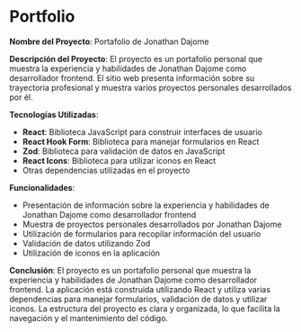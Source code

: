 # Portfolio

**Nombre del Proyecto**: Portafolio de Jonathan Dajome

**Descripción del Proyecto**: El proyecto es un portafolio personal que muestra la experiencia y habilidades de Jonathan Dajome como desarrollador frontend. El sitio web presenta información sobre su trayectoria profesional y muestra varios proyectos personales desarrollados por él.

**Tecnologías Utilizadas**:

- **React**: Biblioteca JavaScript para construir interfaces de usuario
- **React Hook Form**: Biblioteca para manejar formularios en React
- **Zod**: Biblioteca para validación de datos en JavaScript
- **React Icons**: Biblioteca para utilizar iconos en React
- Otras dependencias utilizadas en el proyecto

**Funcionalidades**:

- Presentación de información sobre la experiencia y habilidades de Jonathan Dajome como desarrollador frontend
- Muestra de proyectos personales desarrollados por Jonathan Dajome
- Utilización de formularios para recopilar información del usuario
- Validación de datos utilizando Zod
- Utilización de iconos en la aplicación

**Conclusión**:
El proyecto es un portafolio personal que muestra la experiencia y habilidades de Jonathan Dajome como desarrollador frontend. La aplicación está construida utilizando React y utiliza varias dependencias para manejar formularios, validación de datos y utilizar iconos. La estructura del proyecto es clara y organizada, lo que facilita la navegación y el mantenimiento del código.
